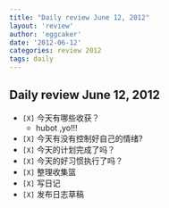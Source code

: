 ```yaml
---
title: "Daily review June 12, 2012" 
layout: 'review'
author: 'eggcaker'
date: '2012-06-12'
categories: review 2012
tags: daily
---
```



## Daily review June 12, 2012

  * `[X]` 今天有哪些收获？ 
    * hubot ,yo!!! 
  * `[X]` 今天有没有控制好自己的情绪? 
  * `[X]` 今天的计划完成了吗？ 
  * `[X]` 今天的好习惯执行了吗？ 
  * `[X]` 整理收集篮 
  * `[X]` 写日记 
  * `[X]` 发布日志草稿 

